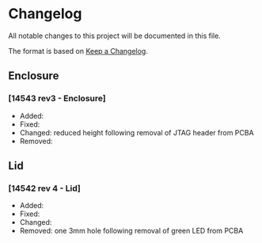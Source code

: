 # Changelog

All notable changes to this project will be documented in this file.

The format is based on [Keep a Changelog](https://keepachangelog.com/en/1.0.0/).

## Enclosure

### [14543 rev3 - Enclosure]
- Added:
- Fixed:
- Changed: reduced height following removal of JTAG header from PCBA
- Removed:

## Lid

### [14542 rev 4 - Lid]
- Added:
- Fixed:
- Changed:
- Removed: one 3mm hole following removal of green LED from PCBA
